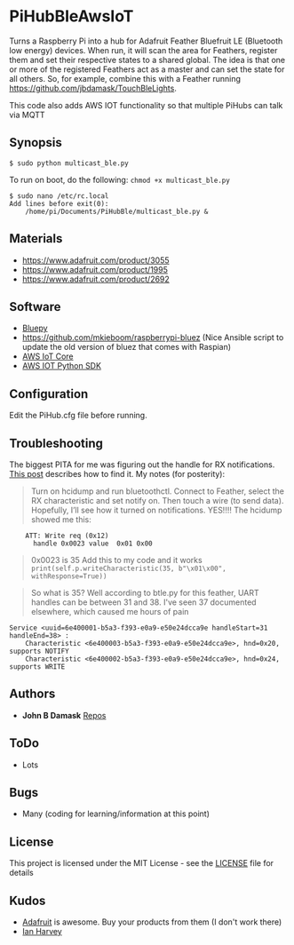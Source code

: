 # PiHubBleAwsIoT

Turns a Raspberry Pi into a hub for Adafruit Feather Bluefruit LE (Bluetooth low energy) devices.
When run, it will scan the area for Feathers, register them and set their respective states to a shared global.
The idea is that one or more of the registered Feathers act as a master and can set the state for all others.
So, for example, combine this with a Feather running https://github.com/jbdamask/TouchBleLights.

This code also adds AWS IOT functionality so that multiple PiHubs can talk via MQTT

## Synopsis

```
$ sudo python multicast_ble.py
```
To run on boot, do the following:
```chmod +x multicast_ble.py ```
```
$ sudo nano /etc/rc.local
Add lines before exit(0):
	/home/pi/Documents/PiHubBle/multicast_ble.py &
```

## Materials

* https://www.adafruit.com/product/3055
* https://www.adafruit.com/product/1995
* https://www.adafruit.com/product/2692

## Software

* [Bluepy](https://github.com/IanHarvey/bluepy)
* https://github.com/mkieboom/raspberrypi-bluez (Nice Ansible script to update the old version of bluez that comes with Raspian)
* [AWS IoT Core](https://aws.amazon.com/iot-core/)
* [AWS IOT Python SDK](https://github.com/aws/aws-iot-device-sdk-python)

## Configuration

Edit the PiHub.cfg file before running.

## Troubleshooting

The biggest PITA for me was figuring out the handle for RX notifications. [This post](https://github.com/IanHarvey/bluepy/issues/83) describes how to find it. My notes (for posterity):

> Turn on hcidump and run bluetoothctl. Connect to Feather, select the RX characteristic and set notify on. Then touch a wire (to send data). Hopefully, I’ll see how it turned on notifications.
> YES!!!!
> The hcidump showed me this:
```2017-07-29 14:29:03.106911 < ACL data: handle 64 flags 0x00 dlen 9
    ATT: Write req (0x12)
      handle 0x0023 value  0x01 0x00
```
> 0x0023 is 35
> Add this to my code and it works
```print(self.p.writeCharacteristic(35, b"\x01\x00", withResponse=True))```

> So what is 35? Well according to btle.py for this feather, UART handles can be between 31 and 38. I've seen 37 documented elsewhere, which caused me hours of pain
```
Service <uuid=6e400001-b5a3-f393-e0a9-e50e24dcca9e handleStart=31 handleEnd=38> :
    Characteristic <6e400003-b5a3-f393-e0a9-e50e24dcca9e>, hnd=0x20, supports NOTIFY
    Characteristic <6e400002-b5a3-f393-e0a9-e50e24dcca9e>, hnd=0x24, supports WRITE
```

## Authors

* **John B Damask** [Repos](https://github.com/jbdamask)


## ToDo
* Lots

## Bugs
* Many (coding for learning/information at this point)

## License

This project is licensed under the MIT License - see the [LICENSE](LICENSE) file for details

## Kudos

* [Adafruit](http://www.adafruit.com) is awesome. Buy your products from them (I don't work there)
* [Ian Harvey](https://github.com/IanHarveyhttps://github.com/IanHarvey)
